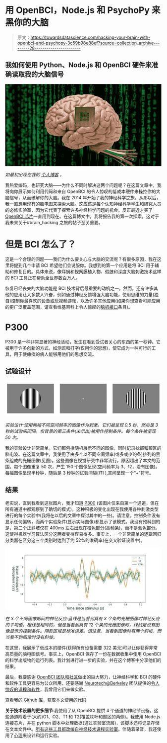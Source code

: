 # 用 OpenBCI，Node.js 和 PsychoPy 来黑你的大脑

> 原文：<https://towardsdatascience.com/hacking-your-brain-with-openbci-and-psychopy-3c59b98e88ef?source=collection_archive---------28----------------------->

## 我如何使用 Python、Node.js 和 OpenBCI 硬件来准确读取我的大脑信号

![](img/492987758f072f8af5fa9af380b959d0.png)

*如最初出现在我的* [*个人博客*](http://falhazmi.com/blog/hacking-your-brain-with-openbci-and-psychopy/) *。*

我热爱编码，也研究大脑——为什么不同时解决这两个问题呢？在这篇文章中，我将向你展示如何利用代码和来自 OpenBCI 的令人惊叹的低成本硬件来操控你的大脑信号，从而破解你的大脑。我在 2014 年开始了我的神经科学之旅。从那以后，我一直想用现有的脑电图来探索大脑。这应该是每个认知神经科学学生和研究人员的必修实验室，因为它代表了探索许多神经科学问题的机会。反正最近才买了 [OpenBCI 芯片](https://shop.openbci.com/products/pre-order-ganglion-board?variant=13461804483)一直用到现在。在这篇博文中，我将报告我的第一次探索，这对于我未来关于#brain_hacking 之旅的帖子至关重要。

# 但是 BCI 怎么了？

这是一个合理的问题——我们为什么要关心与大脑的交流呢？有很多原因，我在这里将提到几个申请 BCI 希望他们会说服你。我想到的第一个应用是将 BCI 用于辅助和修复目的。具体来说，像耳蜗和视网膜植入物、假肢和深度大脑刺激技术这样的 BCI 工具正在帮助全世界数百万人。

恢复已经丧失的大脑功能是 BCI 技术背后最重要的动机之一。然而，还有许多其他的应用让大多数人兴奋，例如通过神经反馈增强大脑功能，使用思维的力量(独自)控制你最喜欢的设备或玩视频游戏，以及许多其他应用(如果你想查看可能应用的更广泛覆盖范围，请查看维基百科上令人惊叹的[脑机接口](https://en.wikipedia.org/wiki/Brain%E2%80%93computer_interface)条目)。

# P300

P300 是一种非常显著的神经活动，发生在看到受试者关心的东西的第一秒钟。它被用于许多创新的方式，如测谎和打字(仅用你的思想)，使它成为一种可行的工具，用于使瘫痪的病人能够用他们的思想交流。

## 试验设计

![](img/2e77834956c537f8104b01488813ae0d.png)

*实验设计:使用两幅不同空间频率的图像作为刺激。它们被呈现 0.5 秒，然后是 3 秒的试验间间隔。仅背景的第三条件(未示出)被用作控制条件。每个条件被呈现 50 次。*

我的实验设计非常简单。它们都包括随机展示不同的图像，同时记录枕部和颞区的脑电波。在这篇文章中，我使用了由多个以不同空间频率(或多或少的条)排列的黑条组成的光栅图像(见图)。这些图像在视觉研究中非常流行，原因超出了本文的范围。每个图像重复 50 次，产生 150 个图像呈现(空间频率为 3、12，没有图像)。每幅图像呈现半秒钟，随后是 3 秒钟的试验间隔(ITI ),其间呈现一个“+”符号。

## 结果

老实说，直到我看到这张图片，我才知道 [P300](https://en.wikipedia.org/wiki/P300_(neuroscience)) (该图片仅来自第一个通道，但在所有通道中都观察到了确切的模式)。这种积极的变化出现在我使用各种刺激类型进行的每个实验中(我将在以后的文章中探讨其中的一些)。请注意，控制条件没有显示任何偏转，而两个实验条件(显示实际图像)都显示了该模式。我没有预料到的是，第二个正斜坡仅在 400ms 左右出现在橙色部分(高频条)，而不是蓝色部分。这使得机器学习算法区分这两者变得容易得多。事实上，一个非常简单的逻辑回归分类器在区分这三个类别时达到了约 52%的准确率(在交叉验证设置中)。

![](img/590a69688da0d4f81711efc155dde995.png)

*在 3 个不同图像期间的神经反应:蓝线是当看到具有 3 个条的光栅图像时神经反应的平均值，橙线是相同的，但是当看到具有 12 个条的光栅图像时，绿线是没有图像显示的控制条件。阴影区域是标准误差。请注意，当看到图像时有两个斜坡，而当看不到图像时没有斜坡。*

在这里，我展示了低成本的硬件(获得所有设备需要 322 美元)可以让你获得非常高质量的脑电图信号。事实上，OpenBCI 保存了一份在数据收集中使用 OpenBCI 的科学出版物的运行列表。我计划进行进一步的实验，并在这个博客中分享他们的结果。

最后，我要感谢 [OpenBCI 团队和社区](https://openbci.com/community/)做出的巨大努力，让神经科学和 BCI 的硬件和软件工具更容易为公众所用，还要感谢 [Neurotech@Berkeley](https://neurotech.berkeley.edu/) 团队提供的[令人惊叹的课程和软件](https://github.com/neurotech-berkeley/neurotech-course)，我曾用它们来做实验。

[查看我的 Github 库，获取本文使用的代码](https://github.com/fahd09/OpenBCI-visual-discrimination-exp)

**关于技术设置的更多细节**:我使用了从 OpenBCI 提供 4 个通道的神经节设备。这些通道附着于(大约)O1、O2、T1 和 T2(覆盖枕叶和颞区的两侧)。我使用 Node.js 连接芯片，并在 python 脚本中处理数据(通过实验室流层)，该脚本还将记录存储在文本文件中。[所有这些工具都改编自神经技术课程实验室](https://github.com/neurotech-berkeley/neurotech-course)。伴随着录音，我还使用了[心理](https://www.psychopy.org/)来设计和运行实验。